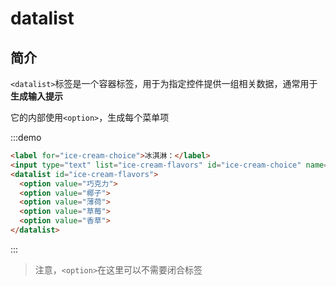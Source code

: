 # datalist

## 简介

`<datalist>`标签是一个容器标签，用于为指定控件提供一组相关数据，通常用于**生成输入提示**

它的内部使用`<option>`，生成每个菜单项

:::demo

```html
<label for="ice-cream-choice">冰淇淋：</label>
<input type="text" list="ice-cream-flavors" id="ice-cream-choice" name="ice-cream-choice">
<datalist id="ice-cream-flavors">
  <option value="巧克力">
  <option value="椰子">
  <option value="薄荷">
  <option value="草莓">
  <option value="香草">
</datalist>
```

:::

> 注意，`<option>`在这里可以不需要闭合标签